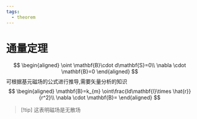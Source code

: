 ```yaml
---
tags:
  - theorem
---
```

# 通量定理
$$
\begin{aligned}
\oint \mathbf{B}\cdot d\mathbf{S}=0\\
\nabla \cdot \mathbf{B}=0
\end{aligned}
$$
可根据基元磁场的公式进行推导,需要矢量分析的知识
$$
\begin{aligned}
\mathbf{B}=k_{m} \oint\frac{Id\mathbf{l}\times \hat{r}}{r^2}\\
\nabla \cdot \mathbf{B}=
\end{aligned}
$$


>[!tip] 这表明磁场是无散场



